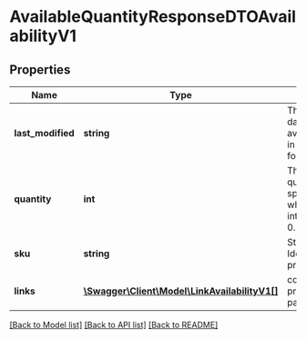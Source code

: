# AvailableQuantityResponseDTOAvailabilityV1

## Properties
Name | Type | Description | Notes
------------ | ------------- | ------------- | -------------
**last_modified** | **string** | The last modified date and time of available quantity in a ISO8601 format | 
**quantity** | **int** | The available quantity of a specific SKU, which can be any integer value &gt;&#x3D; 0. | 
**sku** | **string** | StockKeepingUnit. Identifier of a product variation. | 
**links** | [**\Swagger\Client\Model\LinkAvailabilityV1[]**](LinkAvailabilityV1.md) | contains links to prev, self and next page url&#x27;s | 

[[Back to Model list]](../../README.md#documentation-for-models) [[Back to API list]](../../README.md#documentation-for-api-endpoints) [[Back to README]](../../README.md)

